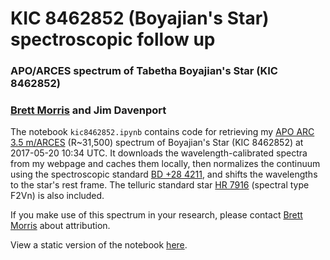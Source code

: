 # KIC 8462852 (Boyajian's Star) spectroscopic follow up 
### APO/ARCES spectrum of Tabetha Boyajian's Star (KIC 8462852)
### [Brett Morris](mailto:bmmorris@uw.edu) and Jim Davenport

The notebook `kic8462852.ipynb` contains code for retrieving my [APO ARC 3.5 m/ARCES](http://www.apo.nmsu.edu/arc35m/Instruments/ARCES/) (R~31,500) spectrum of Boyajian's Star (KIC 8462852) at 2017-05-20 10:34 UTC. It downloads the wavelength-calibrated spectra from my webpage and caches them locally, then normalizes the continuum using the spectroscopic standard [BD +28 4211](https://www.eso.org/sci/observing/tools/standards/spectra/bd28d4211.html), and shifts the wavelengths to the star's rest frame. The telluric standard star [HR 7916](http://simbad.harvard.edu/simbad/sim-basic?Ident=HR7916&submit=SIMBAD+search) (spectral type F2Vn) is also included. 

If you make use of this spectrum in your research, please contact [Brett Morris](mailto:bmmorris@uw.edu) about attribution.

View a static version of the notebook [here](http://nbviewer.jupyter.org/github/bmorris3/boyajian_star_arces/blob/master/kic8462852.ipynb?refresh=True).
